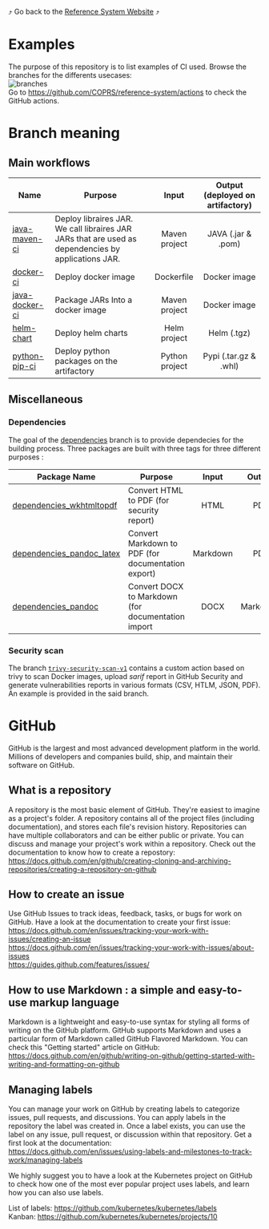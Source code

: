 :arrow_heading_up: Go back to the [Reference System Website](https://referencesystem.copernicus.eu/) :arrow_heading_up:

# Examples

The purpose of this repository is to list examples of CI used. Browse the branches for the differents usecases:  
![branches](https://user-images.githubusercontent.com/86782407/132223702-e7fd5351-c091-4a0f-bce5-4f4871e3a4ab.png)  
Go to <https://github.com/COPRS/reference-system/actions> to check the GitHub actions.

# Branch meaning

## Main workflows

| Name | Purpose | Input | Output (deployed on artifactory) |
|------|------|:-----:|:------:|
| [java-maven-ci](https://github.com/COPRS/reference-system-software/tree/java-maven-ci) | Deploy libraires JAR. We call libraires JAR JARs that are used as dependencies by applications JAR. | Maven project | JAVA (.jar & .pom) |
| [docker-ci](https://github.com/COPRS/reference-system-software/tree/docker-ci) | Deploy docker image | Dockerfile | Docker image |
| [java-docker-ci](https://github.com/COPRS/reference-system-software/tree/java-docker-ci) | Package JARs Into a docker image | Maven project | Docker image |
| [helm-chart](https://github.com/COPRS/reference-system-software/tree/helm-chart) | Deploy helm charts | Helm project | Helm (.tgz) |
| [python-pip-ci](https://github.com/COPRS/reference-system-software/tree/python-pip-ci) | Deploy python packages on the artifactory | Python project | Pypi (.tar.gz & .whl) |

## Miscellaneous

### Dependencies

The goal of the [dependencies](https://github.com/COPRS/reference-system-software/tree/dependencies) branch is to provide dependecies for the building process. Three packages are built with three tags for three different purposes :

| Package Name | Purpose | Input | Output |
|------|------|:-----:|:------:|
| [dependencies_wkhtmltopdf](https://ghcr.io/coprs/reference-system:dependencies_wkhtmltopdf) | Convert HTML to PDF (for security report) | HTML | PDF |
| [dependencies_pandoc_latex](https://ghcr.io/coprs/reference-system-software:dependencies_pandoc_latex) | Convert Markdown to PDF (for documentation export) | Markdown | PDF |
| [dependencies_pandoc](https://ghcr.io/coprs/reference-system:dependencies_pandoc) | Convert DOCX to Markdown (for documentation import| DOCX | Markdown |

### Security scan

The branch [`trivy-security-scan-v1`](https://github.com/COPRS/reference-system-software/tree/trivy-security-scan-v1) contains a custom action based on trivy to scan Docker images, upload *sarif* report in GitHub Security and generate vulnerabilities reports in various formats (CSV, HTLM, JSON, PDF). An example is provided in the said branch.

# GitHub

GitHub is the largest and most advanced development platform in the world. Millions of developers and companies build, ship, and maintain their software on GitHub.

## What is a repository

A repository is the most basic element of GitHub. They're easiest to imagine as a project's folder. A repository contains all of the project files (including documentation), and stores each file's revision history. Repositories can have multiple collaborators and can be either public or private. You can discuss and manage your project's work within a repository. Check out the documentation to know how to create a repostory:  
<https://docs.github.com/en/github/creating-cloning-and-archiving-repositories/creating-a-repository-on-github>

## How to create an issue

Use GitHub Issues to track ideas, feedback, tasks, or bugs for work on GitHub. Have a look at the documentation to create your first issue:  
<https://docs.github.com/en/issues/tracking-your-work-with-issues/creating-an-issue>  
<https://docs.github.com/en/issues/tracking-your-work-with-issues/about-issues>  
<https://guides.github.com/features/issues/>

## How to use Markdown : a simple and easy-to-use markup language

Markdown is a lightweight and easy-to-use syntax for styling all forms of writing on the GitHub platform. GitHub supports Markdown and uses a particular form of Markdown called GitHub Flavored Markdown. You can check this "Getting started" article on GitHub:  
<https://docs.github.com/en/github/writing-on-github/getting-started-with-writing-and-formatting-on-github>

## Managing labels

You can manage your work on GitHub by creating labels to categorize issues, pull requests, and discussions. You can apply labels in the repository the label was created in. Once a label exists, you can use the label on any issue, pull request, or discussion within that repository. Get a first look at the documentation:  
<https://docs.github.com/en/issues/using-labels-and-milestones-to-track-work/managing-labels>

We highly suggest you to have a look at the Kubernetes project on GitHub to check how one of the most ever popular project uses labels, and learn how you can also use labels.  

List of labels: https://github.com/kubernetes/kubernetes/labels  
Kanban: https://github.com/kubernetes/kubernetes/projects/10
